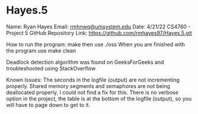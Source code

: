 # Hayes.5
Name: Ryan Hayes
Email: rmhnwq@umsystem.edu
Date: 4/21/22
CS4760 - Project 5
GitHub Repository Link: https://github.com/rmhayes97/Hayes.5.git

How to run the program: make then use ./oss When you are finished with the program use make clean

Deadlock detection algorithm was found on GeeksForGeeks and troubleshooted using StackOverflow

Known Issues: The seconds in the logfile (output) are not incrementing properly. Shared memory segments and semaphores are not being deallocated properly, I could not find a fix for this. There is no verbose option in the project, the table is at the bottom of the logfile (output), so you will have to page down to get to it. 
